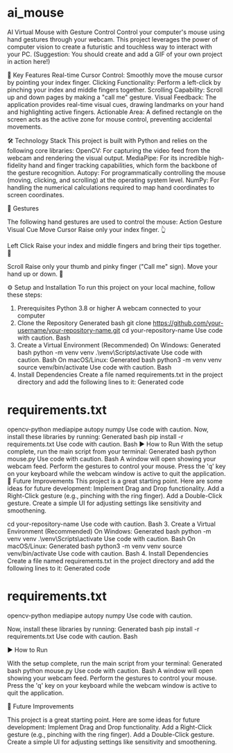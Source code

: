 # ai_mouse

AI Virtual Mouse with Gesture Control
Control your computer's mouse using hand gestures through your webcam. This project leverages the power of computer vision to create a futuristic and touchless way to interact with your PC.
(Suggestion: You should create and add a GIF of your own project in action here!)

🌟 Key Features
Real-time Cursor Control: Smoothly move the mouse cursor by pointing your index finger.
Clicking Functionality: Perform a left-click by pinching your index and middle fingers together.
Scrolling Capability: Scroll up and down pages by making a "call me" gesture.
Visual Feedback: The application provides real-time visual cues, drawing landmarks on your hand and highlighting active fingers.
Actionable Area: A defined rectangle on the screen acts as the active zone for mouse control, preventing accidental movements.

🛠️ Technology Stack
This project is built with Python and relies on the following core libraries:
OpenCV: For capturing the video feed from the webcam and rendering the visual output.
MediaPipe: For its incredible high-fidelity hand and finger tracking capabilities, which form the backbone of the gesture recognition.
Autopy: For programmatically controlling the mouse (moving, clicking, and scrolling) at the operating system level.
NumPy: For handling the numerical calculations required to map hand coordinates to screen coordinates.

🤙 Gestures

The following hand gestures are used to control the mouse:
Action	Gesture	Visual Cue
Move Cursor	Raise only your index finger.	👆

Left Click	Raise your index and middle fingers and bring their tips together.	🤏

Scroll	Raise only your thumb and pinky finger ("Call me" sign). Move your hand up or down.	🤙


⚙️ Setup and Installation
To run this project on your local machine, follow these steps:
1. Prerequisites
Python 3.8 or higher
A webcam connected to your computer
2. Clone the Repository
Generated bash
git clone https://github.com/your-username/your-repository-name.git
cd your-repository-name
Use code with caution.
Bash
3. Create a Virtual Environment (Recommended)
On Windows:
Generated bash
python -m venv venv
.\venv\Scripts\activate
Use code with caution.
Bash
On macOS/Linux:
Generated bash
python3 -m venv venv
source venv/bin/activate
Use code with caution.
Bash
4. Install Dependencies
Create a file named requirements.txt in the project directory and add the following lines to it:
Generated code
# requirements.txt
opencv-python
mediapipe
autopy
numpy
Use code with caution.
Now, install these libraries by running:
Generated bash
pip install -r requirements.txt
Use code with caution.
Bash
▶️ How to Run
With the setup complete, run the main script from your terminal:
Generated bash
python mouse.py
Use code with caution.
Bash
A window will open showing your webcam feed. Perform the gestures to control your mouse. Press the 'q' key on your keyboard while the webcam window is active to quit the application.
🚀 Future Improvements
This project is a great starting point. Here are some ideas for future development:
Implement Drag and Drop functionality.
Add a Right-Click gesture (e.g., pinching with the ring finger).
Add a Double-Click gesture.
Create a simple UI for adjusting settings like sensitivity and smoothening.

cd your-repository-name
Use code with caution.
Bash
3. Create a Virtual Environment (Recommended)
On Windows:
Generated bash
python -m venv venv
.\venv\Scripts\activate
Use code with caution.
Bash
On macOS/Linux:
Generated bash
python3 -m venv venv
source venv/bin/activate
Use code with caution.
Bash
4. Install Dependencies
Create a file named requirements.txt in the project directory and add the following lines to it:
Generated code


# requirements.txt
opencv-python
mediapipe
autopy
numpy
Use code with caution.

Now, install these libraries by running:
Generated bash
pip install -r requirements.txt
Use code with caution.
Bash

▶️ How to Run

With the setup complete, run the main script from your terminal:
Generated bash
python mouse.py
Use code with caution.
Bash
A window will open showing your webcam feed. Perform the gestures to control your mouse. Press the 'q' key on your keyboard while the webcam window is active to quit the application.

🚀 Future Improvements

This project is a great starting point. Here are some ideas for future development:
Implement Drag and Drop functionality.
Add a Right-Click gesture (e.g., pinching with the ring finger).
Add a Double-Click gesture.
Create a simple UI for adjusting settings like sensitivity and smoothening.
